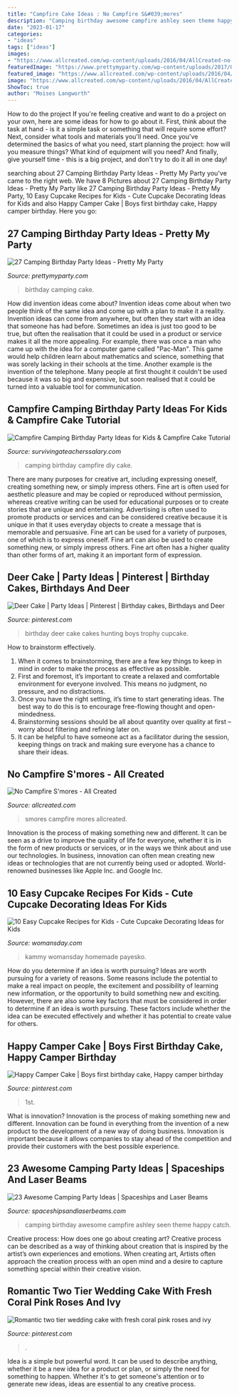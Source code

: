 ```yaml
---
title: "Campfire Cake Ideas : No Campfire S&#039;mores"
description: "Camping birthday awesome campfire ashley seen theme happy catch"
date: "2023-01-17"
categories:
- "ideas"
tags: ["ideas"]
images:
- "https://www.allcreated.com/wp-content/uploads/2016/04/AllCreated-no-camp-fires-smores-1-.jpg"
featuredImage: "https://www.prettymyparty.com/wp-content/uploads/2017/06/camping-party-birthday-cake.jpg"
featured_image: "https://www.allcreated.com/wp-content/uploads/2016/04/AllCreated-no-camp-fires-smores-1-.jpg"
image: "https://www.allcreated.com/wp-content/uploads/2016/04/AllCreated-no-camp-fires-smores-1-.jpg"
ShowToc: true
author: "Moises Langworth"
---
```



How to do the project
If you're feeling creative and want to do a project on your own, here are some ideas for how to go about it. First, think about the task at hand - is it a simple task or something that will require some effort? Next, consider what tools and materials you'll need. Once you've determined the basics of what you need, start planning the project: how will you measure things? What kind of equipment will you need? And finally, give yourself time - this is a big project, and don't try to do it all in one day!

	

		
searching about 27 Camping Birthday Party Ideas - Pretty My Party you've came to the right web. We have 8 Pictures about 27 Camping Birthday Party Ideas - Pretty My Party like 27 Camping Birthday Party Ideas - Pretty My Party, 10 Easy Cupcake Recipes for Kids - Cute Cupcake Decorating Ideas for Kids and also Happy Camper Cake | Boys first birthday cake, Happy camper birthday. Here you go:
		
    
## 27 Camping Birthday Party Ideas - Pretty My Party

<img loading=lazy src="https://www.prettymyparty.com/wp-content/uploads/2017/06/camping-party-birthday-cake.jpg" onerror="this.onerror=null;this.src='https://tse3.mm.bing.net/th?id=OIP.uZvtSS6k9d6s762OTd7ptAHaHa&amp;pid=15.1';" alt="27 Camping Birthday Party Ideas - Pretty My Party">

_Source: prettymyparty.com_

>birthday camping cake. 

	

How did invention ideas come about?
Invention ideas come about when two people think of the same idea and come up with a plan to make it a reality. Invention ideas can come from anywhere, but often they start with an idea that someone has had before. Sometimes an idea is just too good to be true, but often the realisation that it could be used in a product or service makes it all the more appealing. For example, there was once a man who came up with the idea for a computer game called "Pac-Man". This game would help children learn about mathematics and science, something that was sorely lacking in their schools at the time. Another example is the invention of the telephone. Many people at first thought it couldn't be used because it was so big and expensive, but soon realised that it could be turned into a valuable tool for communication.

    
## Campfire Camping Birthday Party Ideas For Kids &amp; Campfire Cake Tutorial

<img loading=lazy src="https://www.survivingateacherssalary.com/wp-content/uploads/2015/04/DSC_0013.jpg" onerror="this.onerror=null;this.src='https://tse1.mm.bing.net/th?id=OIP.fraNw62QZCpPvqXesRRsIQHaE5&amp;pid=15.1';" alt="Campfire Camping Birthday Party Ideas for Kids &amp; Campfire Cake Tutorial">

_Source: survivingateacherssalary.com_

>camping birthday campfire diy cake. 

	

There are many purposes for creative art, including expressing oneself, creating something new, or simply impress others. Fine art is often used for aesthetic pleasure and may be copied or reproduced without permission, whereas creative writing can be used for educational purposes or to create stories that are unique and entertaining. Advertising is often used to promote products or services and can be considered creative because it is unique in that it uses everyday objects to create a message that is memorable and persuasive.
Fine art can be used for a variety of purposes, one of which is to express oneself. Fine art can also be used to create something new, or simply impress others. Fine art often has a higher quality than other forms of art, making it an important form of expression.

    
## Deer Cake | Party Ideas | Pinterest | Birthday Cakes, Birthdays And Deer

<img loading=lazy src="https://s-media-cache-ak0.pinimg.com/736x/f1/6a/69/f16a6965a183af4b11e8bdf15fe1ea35.jpg" onerror="this.onerror=null;this.src='https://tse2.mm.bing.net/th?id=OIP.4LRbrgHjX5fLFW9dJSNL1QHaJ3&amp;pid=15.1';" alt="Deer Cake | Party Ideas | Pinterest | Birthday cakes, Birthdays and Deer">

_Source: pinterest.com_

>birthday deer cake cakes hunting boys trophy cupcake. 

	

How to brainstorm effectively.
1. When it comes to brainstorming, there are a few key things to keep in mind in order to make the process as effective as possible. 
2. First and foremost, it’s important to create a relaxed and comfortable environment for everyone involved. This means no judgment, no pressure, and no distractions. 
3. Once you have the right setting, it’s time to start generating ideas. The best way to do this is to encourage free-flowing thought and open-mindedness. 
4. Brainstorming sessions should be all about quantity over quality at first – worry about filtering and refining later on. 
5. It can be helpful to have someone act as a facilitator during the session, keeping things on track and making sure everyone has a chance to share their ideas. 

    
## No Campfire S&#039;mores - All Created

<img loading=lazy src="https://www.allcreated.com/wp-content/uploads/2016/04/AllCreated-no-camp-fires-smores-1-.jpg" onerror="this.onerror=null;this.src='https://tse4.mm.bing.net/th?id=OIP.FSK8_hnGjyfEGyZVIaP8ZQHaLG&amp;pid=15.1';" alt="No Campfire S&#039;mores - All Created">

_Source: allcreated.com_

>smores campfire mores allcreated. 

	

Innovation is the process of making something new and different. It can be seen as a drive to improve the quality of life for everyone, whether it is in the form of new products or services, or in the ways we think about and use our technologies. In business, innovation can often mean creating new ideas or technologies that are not currently being used or adopted. World-renowned businesses like Apple Inc. and Google Inc.

    
## 10 Easy Cupcake Recipes For Kids - Cute Cupcake Decorating Ideas For Kids

<img loading=lazy src="https://hips.hearstapps.com/wdy.h-cdn.co/assets/17/39/640x959/gallery-1506361365-cookie-dough.jpg?resize=768:*" onerror="this.onerror=null;this.src='https://tse3.mm.bing.net/th?id=OIP.U-nwgzuKldpWNKdRKrQ1PAHaLG&amp;pid=15.1';" alt="10 Easy Cupcake Recipes for Kids - Cute Cupcake Decorating Ideas for Kids">

_Source: womansday.com_

>kammy womansday homemade payesko. 

	

How do you determine if an idea is worth pursuing?
Ideas are worth pursuing for a variety of reasons. Some reasons include the potential to make a real impact on people, the excitement and possibility of learning new information, or the opportunity to build something new and exciting. However, there are also some key factors that must be considered in order to determine if an idea is worth pursuing. These factors include whether the idea can be executed effectively and whether it has potential to create value for others.

    
## Happy Camper Cake | Boys First Birthday Cake, Happy Camper Birthday

<img loading=lazy src="https://i.pinimg.com/originals/4e/5f/dc/4e5fdc5698d37e77da2ba7ddd192e1c3.png" onerror="this.onerror=null;this.src='https://tse1.mm.bing.net/th?id=OIP.dyi08DKOpliFOlNwKoe0JAHaKX&amp;pid=15.1';" alt="Happy Camper Cake | Boys first birthday cake, Happy camper birthday">

_Source: pinterest.com_

>1st. 

	

What is innovation?
Innovation is the process of making something new and different. Innovation can be found in everything from the invention of a new product to the development of a new way of doing business. Innovation is important because it allows companies to stay ahead of the competition and provide their customers with the best possible experience.

    
## 23 Awesome Camping Party Ideas | Spaceships And Laser Beams

<img loading=lazy src="http://spaceshipsandlaserbeams.com/wp-content/uploads/2016/02/9-Camping-Birthday-Party-Food.jpg" onerror="this.onerror=null;this.src='https://tse2.mm.bing.net/th?id=OIP.REHiMrAq7sX3AkuNNhSZYAHaLH&amp;pid=15.1';" alt="23 Awesome Camping Party Ideas | Spaceships and Laser Beams">

_Source: spaceshipsandlaserbeams.com_

>camping birthday awesome campfire ashley seen theme happy catch. 

	

Creative process: How does one go about creating art?
Creative process can be described as a way of thinking about creation that is inspired by the artist’s own experiences and emotions. When creating art, Artists often approach the creation process with an open mind and a desire to capture something special within their creative vision.

    
## Romantic Two Tier Wedding Cake With Fresh Coral Pink Roses And Ivy

<img loading=lazy src="https://i.pinimg.com/originals/59/ca/1f/59ca1f1f3219f8ecbb370f80f3059812.jpg" onerror="this.onerror=null;this.src='https://tse2.mm.bing.net/th?id=OIP.JsA3aIiCKMxrbm3xBg2HOQHaKR&amp;pid=15.1';" alt="Romantic two tier wedding cake with fresh coral pink roses and ivy">

_Source: pinterest.com_

>. 

	

Idea is a simple but powerful word. It can be used to describe anything, whether it be a new idea for a product or plan, or simply the need for something to happen. Whether it's to get someone's attention or to generate new ideas, ideas are essential to any creative process.

